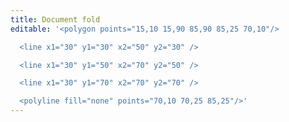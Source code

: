 ```yaml
---
title: Document fold
editable: '<polygon points="15,10 15,90 85,90 85,25 70,10"/>

  <line x1="30" y1="30" x2="50" y2="30" />

  <line x1="30" y1="50" x2="70" y2="50" />

  <line x1="30" y1="70" x2="70" y2="70" />

  <polyline fill="none" points="70,10 70,25 85,25"/>'
---
```

